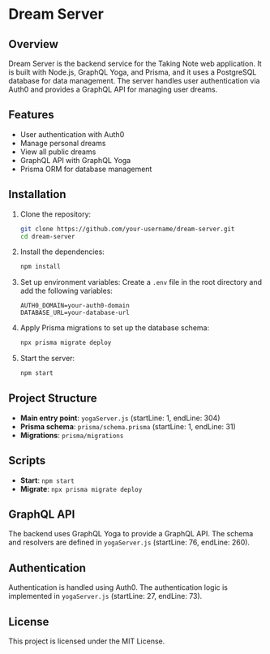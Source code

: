 # Dream Server

## Overview

Dream Server is the backend service for the Taking Note web application. It is built with Node.js, GraphQL Yoga, and Prisma, and it uses a PostgreSQL database for data management. The server handles user authentication via Auth0 and provides a GraphQL API for managing user dreams.

## Features

- User authentication with Auth0
- Manage personal dreams
- View all public dreams
- GraphQL API with GraphQL Yoga
- Prisma ORM for database management

## Installation

1. Clone the repository:

   ```sh
   git clone https://github.com/your-username/dream-server.git
   cd dream-server
   ```

2. Install the dependencies:

   ```sh
   npm install
   ```

3. Set up environment variables:
   Create a `.env` file in the root directory and add the following variables:

   ```env
   AUTH0_DOMAIN=your-auth0-domain
   DATABASE_URL=your-database-url
   ```

4. Apply Prisma migrations to set up the database schema:

   ```sh
   npx prisma migrate deploy
   ```

5. Start the server:

   ```sh
   npm start
   ```

## Project Structure

- **Main entry point**: `yogaServer.js` (startLine: 1, endLine: 304)
- **Prisma schema**: `prisma/schema.prisma` (startLine: 1, endLine: 31)
- **Migrations**: `prisma/migrations`

## Scripts

- **Start**: `npm start`
- **Migrate**: `npx prisma migrate deploy`

## GraphQL API

The backend uses GraphQL Yoga to provide a GraphQL API. The schema and resolvers are defined in `yogaServer.js` (startLine: 76, endLine: 260).

## Authentication

Authentication is handled using Auth0. The authentication logic is implemented in `yogaServer.js` (startLine: 27, endLine: 73).

## License

This project is licensed under the MIT License.
